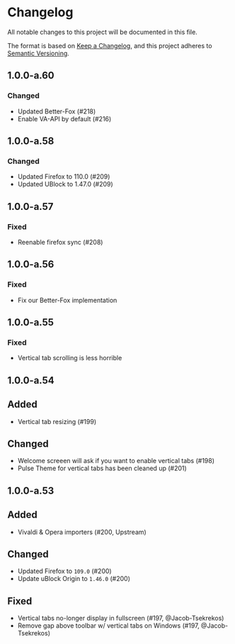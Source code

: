 # Changelog

All notable changes to this project will be documented in this file.

The format is based on [Keep a Changelog](https://keepachangelog.com/en/1.0.0/),
and this project adheres to [Semantic Versioning](https://semver.org/spec/v2.0.0.html).

## 1.0.0-a.60

### Changed
- Updated Better-Fox (#218)
- Enable VA-API by default (#216)

## 1.0.0-a.58

### Changed
- Updated Firefox to 110.0 (#209)
- Updated UBlock to 1.47.0 (#209)

## 1.0.0-a.57

### Fixed
- Reenable firefox sync (#208)

## 1.0.0-a.56

### Fixed
- Fix our Better-Fox implementation

## 1.0.0-a.55

### Fixed
- Vertical tab scrolling is less horrible

## 1.0.0-a.54

## Added
- Vertical tab resizing (#199)

## Changed
- Welcome screeen will ask if you want to enable vertical tabs (#198)
- Pulse Theme for vertical tabs has been cleaned up (#201)

## 1.0.0-a.53

## Added
- Vivaldi & Opera importers (#200, Upstream)

## Changed
- Updated Firefox to `109.0` (#200)
- Update uBlock Origin to `1.46.0` (#200)

## Fixed
- Vertical tabs no-longer display in fullscreen (#197, @Jacob-Tsekrekos)
- Remove gap above toolbar w/ vertical tabs on Windows (#197, @Jacob-Tsekrekos)
